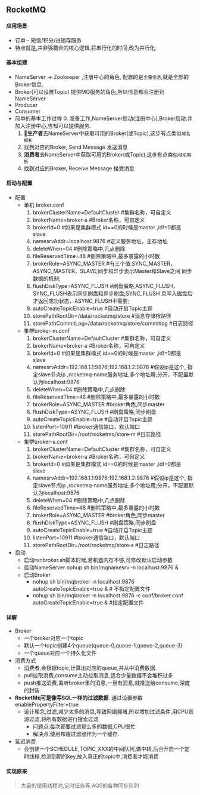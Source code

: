 ## RocketMQ 
#### 应用场景
* 订单 - 短信/积分/进销存服务
* 特点就是,并非强耦合的核心逻辑,将串行化的时间,改为并行化.

#### 基本组建
* NameServer -> Zookeeper ,注册中心的角色, 配置的是`全量信息`,就是全部的Broker信息.
* Broker(可以设置Topic) 提供MQ服务的角色,所以信息都会注册到NameServer
* Producer
* Cunsumer
* 简单的基本工作过程
  0. 准备工作,NameServer启动(注册中心),Broker启动,并加入注册中心,告知可以提供服务.
  1. **生产者**去NameServer中获取可用的Broker(或Topic),这步有点类似`域名解析`
  2. 找到对应的Broker, Send Message 发送消息
  3. **消费者**去NameServer中获取可用的Broker(或Topic),这步有点类似`域名解析`
  4. 找到对应的Broker, Receive Message 接受消息

#### 启动与配置
* 配置
  * 单机 broker.conf
    1. brokerClusterName=DefaultCluster #集群名称，可自定义
    2. brokerName=broker‐a  #Broker名称，可自定义
    3. brokerId=0 #如果是集群模式 id==0的时候是master ,id!=0都是slave
    4. namesrvAddr=localhost:9876 #定义服务地址，主存地址
    5. deleteWhen=04 #删除策略中,几点删除
    6. fileReservedTime=48 #删除策略中,最多暴露的小时数
    7. brokerRole=ASYNC_MASTER #有三个值:SYNC_MASTER，ASYNC_MASTER，SLAVE;同步和异步表示Master和Slave之间 同步数据的机制;
    8. flushDiskType=ASYNC_FLUSH #刷盘策略,ASYNC_FLUSH，SYNC_FLUSH表示同步刷盘和异步刷盘;SYNC_FLUSH
息写入磁盘后才返回成功状态，ASYNC_FLUSH不需要;
    9. autoCreateTopicEnable=true #自动开启Topic主题
    10. storePathRootDir=/data/rocketmq/store #消息存储根路径
    11. storePathCommitLog=/data/rocketmq/store/commitlog #日志路径
  * 集群broker-m.conf
    1. brokerClusterName=DefaultCluster #集群名称，可自定义
    2. brokerName=broker‐a  #Broker名称，可自定义
    3. brokerId=0 #如果是集群模式 id==0的时候是master ,id!=0都是slave
    4. namesrvAddr=192.168.1.1:9876;192.168.1.2:9876 #假设ip是这个, 指定slave节点ip ,rocketmq‐name服务地址,多个地址用;分开，不配置默认为localhost:9876
    5. deleteWhen=04 #删除策略中,几点删除
    6. fileReservedTime=48 #删除策略中,最多暴露的小时数
    7. brokerRole=ASYNC_MASTER #broker角色,同步master
    8. flushDiskType=ASYNC_FLUSH #刷盘策略,同步刷盘
    9. autoCreateTopicEnable=true #自动开启Topic主题
    10. listenPort=10911 #broker通信端口，默认端口
    11. storePathRootDir=/root/rocketmq/store‐m #日志路径
  * 集群broker-s.conf
    1. brokerClusterName=DefaultCluster #集群名称，可自定义
    2. brokerName=broker‐a  #Broker名称，可自定义
    3. brokerId=0 #如果是集群模式 id==0的时候是master ,id!=0都是slave
    4. namesrvAddr=192.168.1.1:9876;192.168.1.2:9876 #假设ip是这个, 指定slave节点ip ,rocketmq‐name服务地址,多个地址用;分开，不配置默认为localhost:9876
    5. deleteWhen=04 #删除策略中,几点删除
    6. fileReservedTime=48 #删除策略中,最多暴露的小时数
    7. brokerRole=ASYNC_MASTER #broker角色,同步master
    8. flushDiskType=ASYNC_FLUSH #刷盘策略,同步刷盘
    9. autoCreateTopicEnable=true #自动开启Topic主题
    10. listenPort=10911 #broker通信端口，默认端口
    11. storePathRootDir=/root/rocketmq/store‐s #日志路径
* 启动
  * 启动runbroker.sh脚本时候,若机器内存不够,可修改默认启动参数
  * 启动NameServer nohup sh bin/mqnamesrv ‐n localhost:9876 &
  * 启动Broker
    * nohup sh bin/mqbroker ‐n localhost:9876 autoCreateTopicEnable=true & # 不指定配置文件
    * nohup sh bin/mqbroker ‐n localhost:9876 ‐c conf/broker.conf autoCreateTopicEnable=true & #指定配置文件

#### 详解
* Broker
  * 一个broker对应一个topic
  * 默认一个topic创建4个queue(queue-0,queue-1,queue-2,queue-3)
  * 一个queue对应一个持久化文件
* 消费方式
  * 消费者,会根据topic,计算出对应的queue,并从中消费数据.
  * pull拉取消费,consume主动拉取消息,适合少量数据不会堆积过多
  * push推送消费,监听broker里的消息,一旦有消息,就推送给consume,深度的封装.
* **RocketMq可是像写SQL一样的过滤数据**. 通过设置参数enablePropertyFilter=true
  * 设计理念,过滤,减少太多的消息,导致网络拥堵,所以增加过滤条件,用CPU资源过滤,将所有数据进行搜索过滤
    * 问题点:每次都要过滤那么多的数据,CPU很忙
    * 解决点:使用布隆过滤器作为一个缓存.
* 延迟消费
  * 会创建一个SCHEDULE_TOPIC_XXX的中间队列,做中转,后台开启一个定时线程,检测到期的key,放入真正的topic中,消费者才能消费

#### 实现原来
> 大量的使用线程池,定时任务等,AQS的各种同步队列
